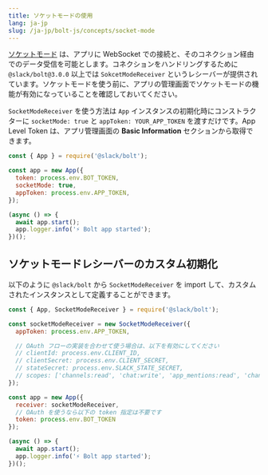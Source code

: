 ```yaml
---
title: ソケットモードの使用
lang: ja-jp
slug: /ja-jp/bolt-js/concepts/socket-mode
---
```


[ソケットモード](/apis/events-api/using-socket-mode) は、アプリに WebSocket での接続と、そのコネクション経由でのデータ受信を可能とします。コネクションをハンドリングするために `@slack/bolt@3.0.0` 以上では `SokcetModeReceiver` というレシーバーが提供されています。ソケットモードを使う前に、アプリの管理画面でソケットモードの機能が有効になっていることを確認しておいてください。

`SocketModeReceiver` を使う方法は `App` インスタンスの初期化時にコンストラクターに `socketMode: true` と `appToken: YOUR_APP_TOKEN` を渡すだけです。App Level Token は、アプリ管理画面の **Basic Information** セクションから取得できます。

```javascript
const { App } = require('@slack/bolt');

const app = new App({
  token: process.env.BOT_TOKEN,
  socketMode: true,
  appToken: process.env.APP_TOKEN,
});

(async () => {
  await app.start();
  app.logger.info('⚡️ Bolt app started');
})();
```

## ソケットモードレシーバーのカスタム初期化

以下のように `@slack/bolt` から `SocketModeReceiver` を import して、カスタムされたインスタンスとして定義することができます。

```javascript
const { App, SocketModeReceiver } = require('@slack/bolt');

const socketModeReceiver = new SocketModeReceiver({
  appToken: process.env.APP_TOKEN,

  // OAuth フローの実装を合わせて使う場合は、以下を有効にしてください
  // clientId: process.env.CLIENT_ID,
  // clientSecret: process.env.CLIENT_SECRET,
  // stateSecret: process.env.SLACK_STATE_SECRET,
  // scopes: ['channels:read', 'chat:write', 'app_mentions:read', 'channels:manage', 'commands'],
});

const app = new App({
  receiver: socketModeReceiver,
  // OAuth を使うなら以下の token 指定は不要です
  token: process.env.BOT_TOKEN
});

(async () => {
  await app.start();
  app.logger.info('⚡️ Bolt app started');
})();
```
